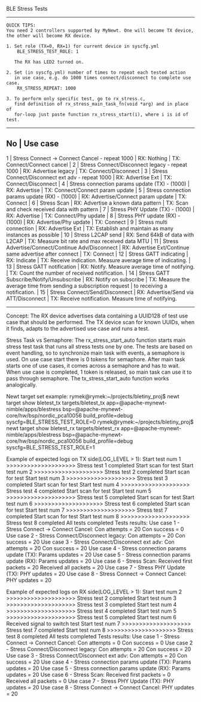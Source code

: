 BLE Stress Tests

******************************************************************************
    QUICK TIPS:
    You need 2 controllers supported by MyNewt. One will become TX device,
    the other will become RX device.

    1. Set role (TX=0, RX=1) for current device in syscfg.yml
        BLE_STRESS_TEST_ROLE: 1

       The RX has LED2 turned on.

    2. Set (in syscfg.yml) number of times to repeat each tested action
       in use case, e.g. do 1000 times connect/disconnect to complete use case.
        RX_STRESS_REPEAT: 1000

    3. To perform only specific test, go to rx_stress.c,
       find definition of rx_stress_main_task_fn(void *arg) and in place of
       for-loop just paste function rx_stress_start(i), where i is id of test.

******************************************************************************

No | Use case
-----------------------------------------------------------------------------
 1 | Stress Connect -> Connect Cancel - repeat 1000
   | RX: Nothing
   | TX: Connect/Connect cancel
   |
 2 | Stress Connect/Disconnect legacy - repeat 1000
   | RX: Advertise legacy
   | TX: Connect/Disconnect
   |
 3 | Stress Connect/Disconnect ext adv - repeat 1000
   | RX: Advertise Ext
   | TX: Connect/Disconnect
   |
 4 | Stress connection params update (TX) - (1000)
   | RX: Advertise
   | TX: Connect/Connect param update
   |
 5 | Stress connection params update (RX) - (1000)
   | RX: Advertise/Connect param update
   | TX: Connect
   |
 6 | Stress Scan
   | RX: Advertise a known data pattern
   | TX: Scan and check received data with pattern
   |
 7 | Stress PHY Update (TX) - (1000)
   | RX: Advertise
   | TX: Connect/Phy update
   |
 8 | Stress PHY update (RX) - (1000)
   | RX: Advertise/Phy update
   | TX: Connect
   |
 9 | Stress multi connection
   | RX: Advertise Ext
   | TX: Establish and maintain as many instances as possible
   |
10 | Stress L2CAP send
   | RX: Send 64kB of data with L2CAP
   | TX: Measure bit rate and max received data MTU
   |
11 | Stress Advertise/Connect/Continue Adv/Disconnect
   | RX: Advertise Ext/Continue same advertise after connect
   | TX: Connect
   |
12 | Stress GATT indicating
   | RX: Indicate
   | TX: Receive indication. Measure average time of indicating.
   |
13 | Stress GATT notification
   | RX: Notify. Measure average time of notifying.
   | TX: Count the number of received notification.
   |
14 | Stress GATT Subscribe/Notify/Unsubscribe
   | RX: Notify on subscribe
   | TX: Measure the average time from sending a subscription request
   |     to receiving a notification.
   |
15 | Stress Connect/Send/Disconnect
   | RX: Advertise/Send via ATT/Disconnect
   | TX: Receive notification. Measure time of notifying.

******************************************************************************
   Concept:
   The RX device advertises data containing a UUID128 of test use case that
   should be performed. The TX device scan for known UUIDs, when it finds,
   adapts to the advertised use case and runs a test.

   Stress Task vs Semaphore:
   The rx_stress_start_auto function starts main stress test task that runs
   all stress tests one by one. The tests are based on event handling, so to
   synchronize main task with events, a semaphore is used. On use case start
   there is 0 tokens for semaphore. After main task starts one of use cases,
   it comes across a semaphore and has to wait. When use case is completed,
   1 token is released, so main task can use it to pass through semaphore.
   The tx_stress_start_auto function works analogically.


   Newt target set example:
    rymek@rymek:~/projects/bletiny_proj$ newt target show bletest_tx
    targets/bletest_tx
        app=@apache-mynewt-nimble/apps/blestress
        bsp=@apache-mynewt-core/hw/bsp/nordic_pca10056
        build_profile=debug
        syscfg=BLE_STRESS_TEST_ROLE=0
    rymek@rymek:~/projects/bletiny_proj$ newt target show bletest_rx
     targets/bletest_rx
        app=@apache-mynewt-nimble/apps/blestress
        bsp=@apache-mynewt-core/hw/bsp/nordic_pca10056
        build_profile=debug
        syscfg=BLE_STRESS_TEST_ROLE=1


   Example of expected logs on TX side(LOG_LEVEL > 1):
     Start test num 1
     >>>>>>>>>>>>>>>>>>>> Stress test 1 completed
     Start scan for test
     Start test num 2
     >>>>>>>>>>>>>>>>>>>> Stress test 2 completed
     Start scan for test
     Start test num 3
     >>>>>>>>>>>>>>>>>>>> Stress test 3 completed
     Start scan for test
     Start test num 4
     >>>>>>>>>>>>>>>>>>>> Stress test 4 completed
     Start scan for test
     Start test num 5
     >>>>>>>>>>>>>>>>>>>> Stress test 5 completed
     Start scan for test
     Start test num 6
     >>>>>>>>>>>>>>>>>>>> Stress test 6 completed
     Start scan for test
     Start test num 7
     >>>>>>>>>>>>>>>>>>>> Stress test 7 completed
     Start scan for test
     Start test num 8
     >>>>>>>>>>>>>>>>>>>> Stress test 8 completed
     All tests completed
     Tests results:
     Use case 1 - Stress Connect -> Connect Cancel:
     Con attempts = 20
     Con success = 0
     Use case 2 - Stress Connect/Disconnect legacy:
     Con attempts = 20
     Con success = 20
     Use case 3 - Stress Connect/Disconnect ext adv:
     Con attempts = 20
     Con success = 20
     Use case 4 - Stress connection params update (TX):
     Params updates = 20
     Use case 5 - Stress connection params update (RX):
     Params updates = 20
     Use case 6 - Stress Scan:
     Received first packets = 20
     Received all packets = 20
     Use case 7 - Stress PHY Update (TX):
     PHY updates = 20
     Use case 8 - Stress Connect -> Connect Cancel:
     PHY updates = 20


   Example of expected logs on RX side(LOG_LEVEL > 1):
     Start test num 2
     >>>>>>>>>>>>>>>>>>>> Stress test 2 completed
     Start test num 3
     >>>>>>>>>>>>>>>>>>>> Stress test 3 completed
     Start test num 4
     >>>>>>>>>>>>>>>>>>>> Stress test 4 completed
     Start test num 5
     >>>>>>>>>>>>>>>>>>>> Stress test 5 completed
     Start test num 6
     Received signal to switch test
     Start test num 7
     >>>>>>>>>>>>>>>>>>>> Stress test 7 completed
     Start test num 8
     >>>>>>>>>>>>>>>>>>>> Stress test 8 completed
     All tests completed
     Tests results:
     Use case 1 - Stress Connect -> Connect Cancel:
     Con attempts = 0
     Con success = 0
     Use case 2 - Stress Connect/Disconnect legacy:
     Con attempts = 20
     Con success = 20
     Use case 3 - Stress Connect/Disconnect ext adv:
     Con attempts = 20
     Con success = 20
     Use case 4 - Stress connection params update (TX):
     Params updates = 20
     Use case 5 - Stress connection params update (RX):
     Params updates = 20
     Use case 6 - Stress Scan:
     Received first packets = 0
     Received all packets = 0
     Use case 7 - Stress PHY Update (TX):
     PHY updates = 20
     Use case 8 - Stress Connect -> Connect Cancel:
     PHY updates = 20
